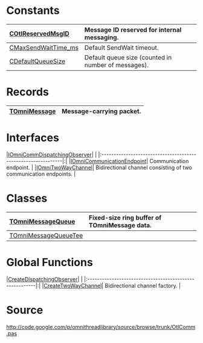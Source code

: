 # Constants #

|[COtlReservedMsgID](COtlReservedMsgID.md)| Message ID reserved for internal messaging. |
|:----------------------------------------|:--------------------------------------------|
|[CMaxSendWaitTime\_ms](CMaxSendWaitTime_ms.md)| Default SendWait timeout. |
|[CDefaultQueueSize](CDefaultQueueSize.md)| Default queue size (counted in number of messages). |

# Records #

|[TOmniMessage](TOmniMessage.md)| Message-carrying packet. |
|:------------------------------|:-------------------------|

# Interfaces #

|[IOmniCommDispatchingObserver](IOmniCommDispatchingObserver.md)| |
|:--------------------------------------------------------------|:|
|[IOmniCommunicationEndpoint](IOmniCommunicationEndpoint.md)| Communication endpoint. |
|[IOmniTwoWayChannel](IOmniTwoWayChannel.md)| Bidirectional channel consisting of two communication endpoints. |

# Classes #

|[TOmniMessageQueue](TOmniMessageQueue.md)| Fixed-size ring buffer of TOmniMessage data. |
|:----------------------------------------|:---------------------------------------------|
|[TOmniMessageQueueTee](TOmniMessageQueueTee.md)|  |

# Global Functions #

|[CreateDispatchingObserver](CreateDispatchingObserver.md)| |
|:--------------------------------------------------------|:|
|[CreateTwoWayChannel](CreateTwoWayChannel.md)| Bidirectional channel factory. |

# Source #

http://code.google.com/p/omnithreadlibrary/source/browse/trunk/OtlComm.pas